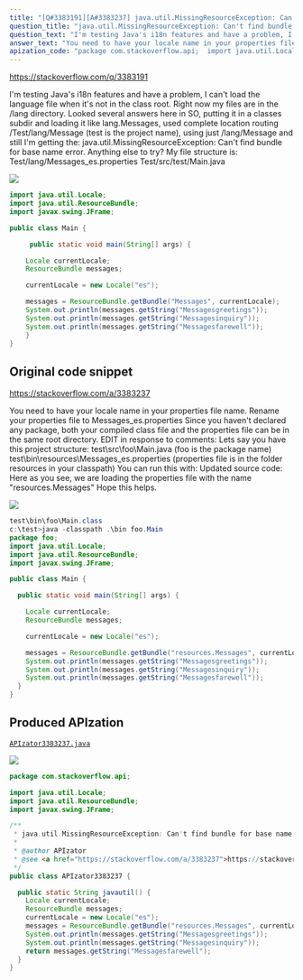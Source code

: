 ```yaml
---
title: "[Q#3383191][A#3383237] java.util.MissingResourceException: Can't find bundle for base name"
question_title: "java.util.MissingResourceException: Can't find bundle for base name"
question_text: "I'm testing Java's i18n features and have a problem, I can't load the language file when it's not in the class root. Right now my files are in the /lang directory. Looked several answers here in SO, putting it in a classes subdir and loading it like lang.Messages, used complete location routing /Test/lang/Message (test is the project name), using just /lang/Message and still I'm getting the: java.util.MissingResourceException: Can't find bundle for base name error. Anything else to try? My file structure is: Test/lang/Messages_es.properties Test/src/test/Main.java"
answer_text: "You need to have your locale name in your properties file name. Rename your properties file to Messages_es.properties Since you haven't declared any package, both your compiled class file and the properties file can be in the same root directory. EDIT in response to comments: Lets say you have this project structure: test\\src\\foo\\Main.java (foo is the package name) test\\bin\\resources\\Messages_es.properties (properties file is in the folder resources in your classpath) You can run this with: Updated source code: Here as you see, we are loading the properties file with the name \"resources.Messages\" Hope this helps."
apization_code: "package com.stackoverflow.api;  import java.util.Locale; import java.util.ResourceBundle; import javax.swing.JFrame;  /**  * java.util.MissingResourceException: Can't find bundle for base name  *  * @author APIzator  * @see <a href=\"https://stackoverflow.com/a/3383237\">https://stackoverflow.com/a/3383237</a>  */ public class APIzator3383237 {    public static String javautil() {     Locale currentLocale;     ResourceBundle messages;     currentLocale = new Locale(\"es\");     messages = ResourceBundle.getBundle(\"resources.Messages\", currentLocale);     System.out.println(messages.getString(\"Messagesgreetings\"));     System.out.println(messages.getString(\"Messagesinquiry\"));     return messages.getString(\"Messagesfarewell\");   } }"
---
```


https://stackoverflow.com/q/3383191

I&#x27;m testing Java&#x27;s i18n features and have a problem, I can&#x27;t load the language file when it&#x27;s not in the class root. Right now my files are in the /lang directory.
Looked several answers here in SO, putting it in a classes subdir and loading it like lang.Messages, used complete location routing /Test/lang/Message (test is the project name), using just /lang/Message and still I&#x27;m getting the:
java.util.MissingResourceException: Can&#x27;t find bundle for base name
error.
Anything else to try?
My file structure is:
Test/lang/Messages_es.properties
Test/src/test/Main.java


<div class="code-logo"><img src="/stackoverflow.png" /></div>

```java
import java.util.Locale;
import java.util.ResourceBundle;
import javax.swing.JFrame;

public class Main {

     public static void main(String[] args) {

    Locale currentLocale;
    ResourceBundle messages;

    currentLocale = new Locale("es");

    messages = ResourceBundle.getBundle("Messages", currentLocale);
    System.out.println(messages.getString("Messagesgreetings"));
    System.out.println(messages.getString("Messagesinquiry"));
    System.out.println(messages.getString("Messagesfarewell"));
    }
}
```


## Original code snippet

https://stackoverflow.com/a/3383237

You need to have your locale name in your properties file name.
Rename your properties file to Messages_es.properties
Since you haven&#x27;t declared any package, both your compiled class file and the properties file can be in the same root directory.
EDIT in response to comments:
Lets say you have this project structure:
test\src\foo\Main.java (foo is the package name)
test\bin\resources\Messages_es.properties (properties file is in the folder resources in your classpath)
You can run this with:
Updated source code:
Here as you see, we are loading the properties file with the name &quot;resources.Messages&quot;
Hope this helps.

<div class="code-logo"><img src="/stackoverflow.png" /></div>

```java
test\bin\foo\Main.class
c:\test>java -classpath .\bin foo.Main
package foo;
import java.util.Locale; 
import java.util.ResourceBundle;
import javax.swing.JFrame;

public class Main {

  public static void main(String[] args) {

    Locale currentLocale;
    ResourceBundle messages;

    currentLocale = new Locale("es");

    messages = ResourceBundle.getBundle("resources.Messages", currentLocale);
    System.out.println(messages.getString("Messagesgreetings"));
    System.out.println(messages.getString("Messagesinquiry"));
    System.out.println(messages.getString("Messagesfarewell"));
  }
}
```

## Produced APIzation

[`APIzator3383237.java`](https://github.com/pasqualesalza/apization-temp-data/raw/master/search/APIzator3383237.java)

<div class="code-logo"><img src="/apizator.png" /></div>

```java
package com.stackoverflow.api;

import java.util.Locale;
import java.util.ResourceBundle;
import javax.swing.JFrame;

/**
 * java.util.MissingResourceException: Can't find bundle for base name
 *
 * @author APIzator
 * @see <a href="https://stackoverflow.com/a/3383237">https://stackoverflow.com/a/3383237</a>
 */
public class APIzator3383237 {

  public static String javautil() {
    Locale currentLocale;
    ResourceBundle messages;
    currentLocale = new Locale("es");
    messages = ResourceBundle.getBundle("resources.Messages", currentLocale);
    System.out.println(messages.getString("Messagesgreetings"));
    System.out.println(messages.getString("Messagesinquiry"));
    return messages.getString("Messagesfarewell");
  }
}

```